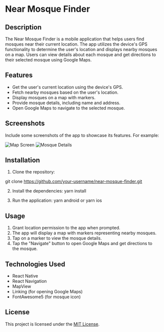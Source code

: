 # Near Mosque Finder

## Description
The Near Mosque Finder is a mobile application that helps users find mosques near their current location. The app utilizes the device's GPS functionality to determine the user's location and displays nearby mosques on a map. Users can view details about each mosque and get directions to their selected mosque using Google Maps.

## Features
- Get the user's current location using the device's GPS.
- Fetch nearby mosques based on the user's location.
- Display mosques on a map with markers.
- Provide mosque details, including name and address.
- Open Google Maps to navigate to the selected mosque.

## Screenshots
Include some screenshots of the app to showcase its features. For example:

![Map Screen](screenshots/map_screen.png)
![Mosque Details](screenshots/mosque_details.png)

## Installation
1. Clone the repository:

git clone https://github.com/your-username/near-mosque-finder.git


2. Install the dependencies:
yarn install


3. Run the application:
yarn android or yarn ios


## Usage
1. Grant location permission to the app when prompted.
2. The app will display a map with markers representing nearby mosques.
3. Tap on a marker to view the mosque details.
4. Tap the "Navigate" button to open Google Maps and get directions to the mosque.

## Technologies Used
- React Native
- React Navigation
- MapView
- Linking (for opening Google Maps)
- FontAwesome5 (for mosque icon)

## License
This project is licensed under the [MIT License](LICENSE).


